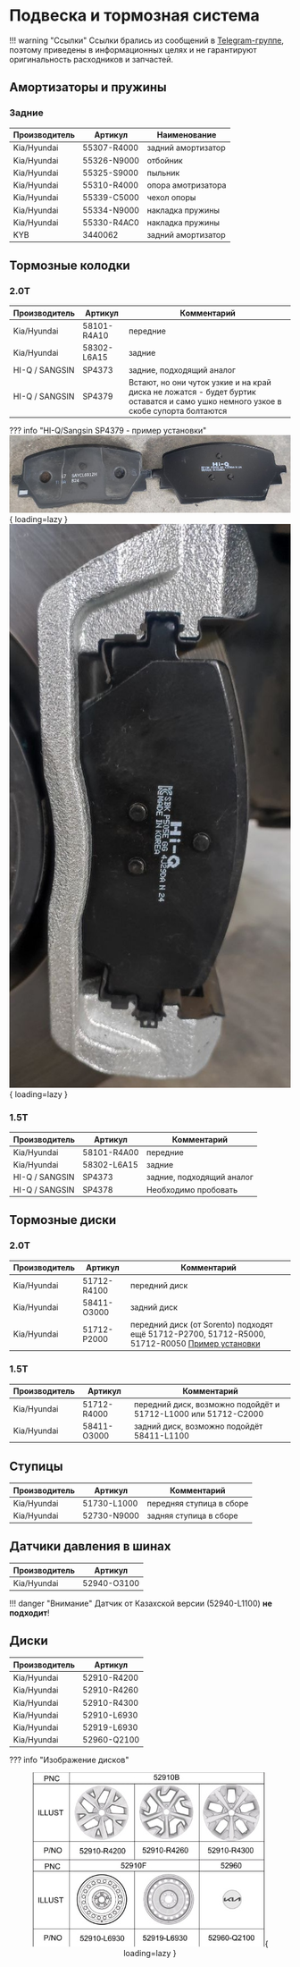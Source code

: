 # Подвеска и тормозная система

!!! warning "Ссылки"
    Ссылки брались из сообщений в [Telegram-группе](https://t.me/Kia_Sportage_5_Turbo), поэтому приведены в информационных целях и не гарантируют оригинальность расходников и запчастей.


## Амортизаторы и пружины
### Задние
| Производитель | Артикул | Наименование |
|---|---| --- |
| Kia/Hyundai | 55307-R4000 | задний амортизатор |
| Kia/Hyundai | 55326-N9000 | отбойник |
| Kia/Hyundai | 55325-S9000 | пыльник |
| Kia/Hyundai | 55310-R4000 | опора амотризатора |
| Kia/Hyundai | 55339-C5000 | чехол опоры |
| Kia/Hyundai | 55334-N9000 | накладка пружины |
| Kia/Hyundai | 55330-R4AC0 | накладка пружины |
| KYB | 3440062 | задний амортизатор|

## Тормозные колодки
### 2.0T
| Производитель | Артикул | Комментарий |
|---|---|---|
| Kia/Hyundai | 58101-R4A10 | передние  |
| Kia/Hyundai | 58302-L6A15 | задние |
| HI-Q / SANGSIN | SP4373 | задние, подходящий аналог |
| HI-Q / SANGSIN | SP4379 | Встают, но они чуток узкие и на край диска не ложатся - будет буртик оставатся и само ушко немного узкое в скобе супорта болтаются|

??? info "HI-Q/Sangsin SP4379 - пример установки"
    ![Image title](../images/HI-Q_SANGSIN_SP4379-1.jpg){ loading=lazy }
    ![Image title](../images/HI-Q_SANGSIN_SP4379-2.jpg){ loading=lazy }

### 1.5T
| Производитель | Артикул | Комментарий |
|---|---|---|
| Kia/Hyundai | 58101-R4A00 | передние  |
| Kia/Hyundai | 58302-L6A15 | задние |
| HI-Q / SANGSIN | SP4373 | задние, подходящий аналог |
| HI-Q / SANGSIN | SP4378 | Необходимо пробовать|

## Тормозные диски
### 2.0T
| Производитель | Артикул | Комментарий |
|---|---|---|
| Kia/Hyundai | 51712-R4100 | передний диск  |
| Kia/Hyundai | 58411-O3000 | задний диск  |
| Kia/Hyundai | 51712-P2000 | передний диск (от Sorento) подходят ещё 51712-P2700, 51712-R5000, 51712-R0050 [Пример установки](https://t.me/Kia_Sportage_5_Turbo/36156/101242?single) |

### 1.5T
| Производитель | Артикул | Комментарий |
|---|---|---|
| Kia/Hyundai | 51712-R4000 | передний диск, возможно подойдёт и 51712-L1000 или 51712-C2000 |
| Kia/Hyundai | 58411-O3000 | задний диск, возможно подойдёт 58411-L1100 |

## Ступицы

| Производитель | Артикул | Комментарий |
|---|---|---|
| Kia/Hyundai | 51730-L1000 | передняя ступица в сборе  |
| Kia/Hyundai | 52730-N9000 | задняя ступица в сборе  |


## Датчики давления в шинах

| Производитель | Артикул |
|---|---|
| Kia/Hyundai | 52940-O3100 |

!!! danger "Внимание"
    Датчик от Казахской версии (52940-L1100) **не подходит**!


## Диски
| Производитель | Артикул |
|---|---|
| Kia/Hyundai | 52910-R4200 |
| Kia/Hyundai | 52910-R4260 |
| Kia/Hyundai | 52910-R4300 |
| Kia/Hyundai | 52910-L6930 |
| Kia/Hyundai | 52919-L6930 |
| Kia/Hyundai | 52960-Q2100 |

??? info "Изображение дисков"
    <center>![Image title](../images/disks.jpg){ loading=lazy }</center>